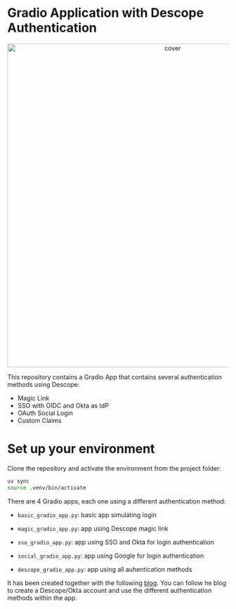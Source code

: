 # Gradio Application with Descope Authentication

<p align="center">
<img width="737" alt="cover" src="https://github.com/user-attachments/assets/32b657a3-0986-41d6-b44b-ec39288f85d7">
</p>

This repository contains a Gradio App that contains several authentication methods using Descope:

- Magic Link
- SSO with OIDC and Okta as IdP
- OAuth Social Login
- Custom Claims

# Set up your environment

Clone the repository and activate the environment from the project folder:

```bash
uv sync
source .venv/bin/activate
```

There are 4 Gradio apps, each one using a different authentication method:

- `basic_gradio_app.py`: basic app simulating login

- `magic_gradio_app.py`: app using Descope magic link

- `sso_gradio_app.py`: app using SSO and Okta for login authentication

- `social_gradio_app.py`: app using Google for login authentication

- `descope_gradio_app.py`: app using all auhentication methods

It has been created together with the following [blog](https://medium.com/@benitomartin/add-authentication-and-sso-to-your-gradio-app-19096dfdb297). You can follow he blog to create a Descope/Okta account and use the different authentication methods within the app.
